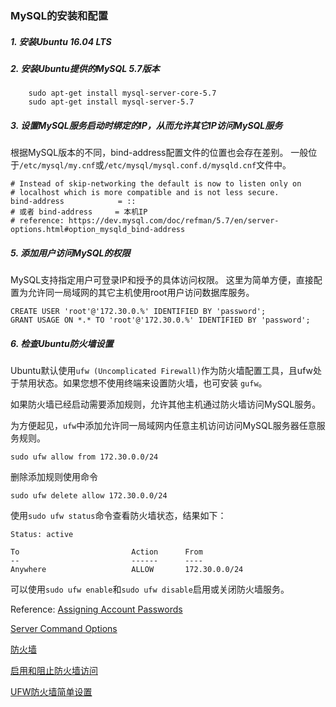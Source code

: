 ### MySQL的安装和配置

##### 1. 安装Ubuntu 16.04 LTS

##### 2. 安装Ubuntu提供的MySQL 5.7版本

```
	sudo apt-get install mysql-server-core-5.7
	sudo apt-get install mysql-server-5.7
```

##### 3. 设置MySQL服务启动时绑定的IP，从而允许其它IP访问MySQL服务

根据MySQL版本的不同，bind-address配置文件的位置也会存在差别。
一般位于`/etc/mysql/my.cnf`或`/etc/mysql/mysql.conf.d/mysqld.cnf`文件中。

```
# Instead of skip-networking the default is now to listen only on
# localhost which is more compatible and is not less secure.
bind-address            = ::
# 或者 bind-address     = 本机IP
# reference: https://dev.mysql.com/doc/refman/5.7/en/server-options.html#option_mysqld_bind-address
```

##### 5. 添加用户访问MySQL的权限

MySQL支持指定用户可登录IP和授予的具体访问权限。
这里为简单方便，直接配置为允许同一局域网的其它主机使用root用户访问数据库服务。

```
CREATE USER 'root'@'172.30.0.%' IDENTIFIED BY 'password';
GRANT USAGE ON *.* TO 'root'@'172.30.0.%' IDENTIFIED BY 'password';
```

##### 6. 检查Ubuntu防火墙设置

Ubuntu默认使用`ufw (Uncomplicated Firewall)`作为防火墙配置工具，且ufw处于禁用状态。如果您想不使用终端来设置防火墙，也可安装 `gufw`。

如果防火墙已经启动需要添加规则，允许其他主机通过防火墙访问MySQL服务。

为方便起见，`ufw`中添加允许同一局域网内任意主机访问访问MySQL服务器任意服务规则。

```
sudo ufw allow from 172.30.0.0/24
```

删除添加规则使用命令

```
sudo ufw delete allow 172.30.0.0/24
```

使用`sudo ufw status`命令查看防火墙状态，结果如下：

```
Status: active

To                         Action      From
--                         ------      ----
Anywhere                   ALLOW       172.30.0.0/24
```

可以使用`sudo ufw enable`和`sudo ufw disable`启用或关闭防火墙服务。

Reference:
[Assigning Account Passwords](https://dev.mysql.com/doc/refman/5.6/en/assigning-passwords.html)

[Server Command Options](https://dev.mysql.com/doc/refman/5.7/en/server-options.html#option_mysqld_bind-address)

[防火墙](https://help.ubuntu.com/lts/serverguide/firewall.html)

[启用和阻止防火墙访问](https://help.ubuntu.com/16.04/ubuntu-help/net-firewall-on-off.html)

[UFW防火墙简单设置](http://wiki.ubuntu.org.cn/UFW%E9%98%B2%E7%81%AB%E5%A2%99%E7%AE%80%E5%8D%95%E8%AE%BE%E7%BD%AE)